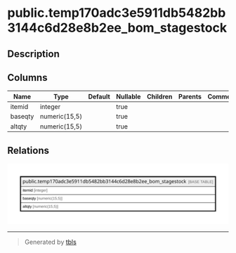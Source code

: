 # public.temp170adc3e5911db5482bb3144c6d28e8b2ee_bom_stagestock

## Description

## Columns

| Name | Type | Default | Nullable | Children | Parents | Comment |
| ---- | ---- | ------- | -------- | -------- | ------- | ------- |
| itemid | integer |  | true |  |  |  |
| baseqty | numeric(15,5) |  | true |  |  |  |
| altqty | numeric(15,5) |  | true |  |  |  |

## Relations

![er](public.temp170adc3e5911db5482bb3144c6d28e8b2ee_bom_stagestock.svg)

---

> Generated by [tbls](https://github.com/k1LoW/tbls)

